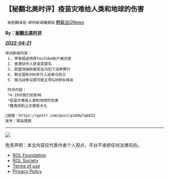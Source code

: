 
## 【秘翻北美时评】疫苗灾难给人类和地球的伤害
` 秘密翻译组-即时新闻播报组` [轉載自GNews](https://gnews.org/zh-hans/2384037/)

**By：[秘翻北美时评](https://gettr.com/post/p169w7q6622)**
 
***[2022-04-21](https://gettr.com/post/p169w7q6622)***

```
早间新闻内容：
 1. 李家超选特首YouTube帐户被冻结 
 2. 香港狱中人获诺奖提名 
 3. 欧盟领袖称俄军在乌犯下战争罪行 
 4. 联合国称500多万人逃离乌克兰 
 5. 俄乌战争议题可能主导G20财长峰会 

 时评内容： 
 *4·19对我们的影响 
 *疫苗灾难给人类和地球的伤害 
 *魔鬼伺机让灾害极大化

🔗链接：https://gettr.com/post/p169w7q6622
发布：陸柒陸捌

```
 
* * *
 ![](https://assets.gnews.org/wp-content/uploads/2022/04/POSTER-1.jpg) 

免责声明：本文内容仅代表作者个人观点，平台不承担任何法律风险。
  
- [ROL Foundation](https://rolfoundation.org/)
- [ROL Society](https://rolsociety.org/)
- [Terms of use](https://gnews.org/terms-of-use-3/)
- [Privacy Policy](https://gnews.org/privacy-policy/)
